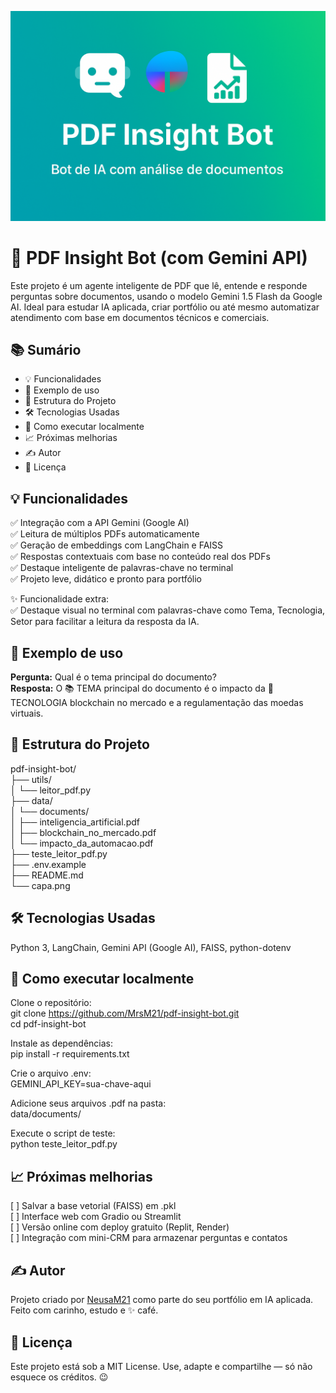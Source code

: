![Capa do Projeto](capa.png)

# 📄 PDF Insight Bot (com Gemini API)

Este projeto é um agente inteligente de PDF que lê, entende e responde perguntas sobre documentos, usando o modelo Gemini 1.5 Flash da Google AI. Ideal para estudar IA aplicada, criar portfólio ou até mesmo automatizar atendimento com base em documentos técnicos e comerciais.

## 📚 Sumário  
- 💡 Funcionalidades  
- 💬 Exemplo de uso  
- 📂 Estrutura do Projeto  
- 🛠️ Tecnologias Usadas  
- 🚀 Como executar localmente  
- 📈 Próximas melhorias  
- ✍️ Autor  
- 📝 Licença  

## 💡 Funcionalidades  
✅ Integração com a API Gemini (Google AI)  
✅ Leitura de múltiplos PDFs automaticamente  
✅ Geração de embeddings com LangChain e FAISS  
✅ Respostas contextuais com base no conteúdo real dos PDFs  
✅ Destaque inteligente de palavras-chave no terminal  
✅ Projeto leve, didático e pronto para portfólio  

✨ Funcionalidade extra:  
✅ Destaque visual no terminal com palavras-chave como Tema, Tecnologia, Setor para facilitar a leitura da resposta da IA.

## 💬 Exemplo de uso  
**Pergunta:** Qual é o tema principal do documento?  
**Resposta:** O 📚 TEMA principal do documento é o impacto da 🧠 TECNOLOGIA blockchain no mercado e a regulamentação das moedas virtuais.

## 📂 Estrutura do Projeto  
pdf-insight-bot/  
├── utils/  
│   └── leitor_pdf.py  
├── data/  
│   └── documents/  
│       ├── inteligencia_artificial.pdf  
│       ├── blockchain_no_mercado.pdf  
│       └── impacto_da_automacao.pdf  
├── teste_leitor_pdf.py  
├── .env.example  
├── README.md  
└── capa.png  

## 🛠️ Tecnologias Usadas  
Python 3, LangChain, Gemini API (Google AI), FAISS, python-dotenv  

## 🚀 Como executar localmente  
Clone o repositório:  
git clone https://github.com/MrsM21/pdf-insight-bot.git  
cd pdf-insight-bot  

Instale as dependências:  
pip install -r requirements.txt  

Crie o arquivo .env:  
GEMINI_API_KEY=sua-chave-aqui  

Adicione seus arquivos .pdf na pasta:  
data/documents/  

Execute o script de teste:  
python teste_leitor_pdf.py  

## 📈 Próximas melhorias  
[ ] Salvar a base vetorial (FAISS) em .pkl  
[ ] Interface web com Gradio ou Streamlit  
[ ] Versão online com deploy gratuito (Replit, Render)  
[ ] Integração com mini-CRM para armazenar perguntas e contatos  

## ✍️ Autor  
Projeto criado por [NeusaM21](https://github.com/NeusaM21) como parte do seu portfólio em IA aplicada. Feito com carinho, estudo e ✨ café.

## 📝 Licença  
Este projeto está sob a MIT License. Use, adapte e compartilhe — só não esquece os créditos. 😉



